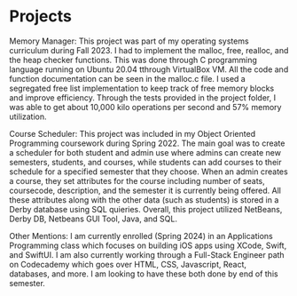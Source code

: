 # Projects

Memory Manager: This project was part of my operating systems curriculum during Fall 2023. I had to implement the malloc, free, realloc, and the heap checker functions. This was done through C programming language running on Ubuntu 20.04 tthrough VirtualBox VM. All the code and function documentation can be seen in the malloc.c file.  I used a segregated free list implementation to keep track of free memory blocks and improve efficiency. Through the tests provided in the project folder, I was able to get about 10,000 kilo operations per second and 57% memory utilization.

Course Scheduler: This project was included in my Object Oriented Programming coursework during Spring 2022. The main goal was to create a scheduler for both student and admin use where admins can create new semesters, students, and courses, while students can add courses to their schedule for a specified semester that they choose. When an admin creates a course, they set attributes for the course including number of seats, coursecode, description, and the semester it is currently being offered. All these attributes along with the other data (such as students) is stored in a Derby database using SQL quieries. Overall, this project utilized NetBeans, Derby DB, Netbeans GUI Tool, Java, and SQL.

Other Mentions: I am currently enrolled (Spring 2024) in an Applications Programming class which focuses on building iOS apps using XCode, Swift, and SwiftUI. I am also currently working through a Full-Stack Engineer path on Codecademy which goes over HTML, CSS, Javascript, React, databases, and more. I am looking to have these both done by end of this semester.
